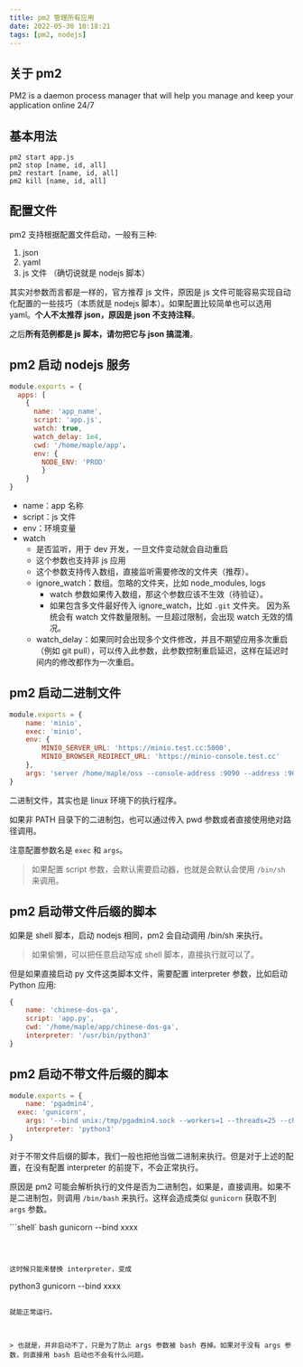 ```yaml
---
title: pm2 管理所有应用
date: 2022-05-30 10:18:21
tags: [pm2, nodejs]
---
```




## 关于 pm2

PM2 is a daemon process manager that will help you manage and keep your application online 24/7



## 基本用法

```shell
pm2 start app.js
pm2 stop [name, id, all]
pm2 restart [name, id, all]
pm2 kill [name, id, all]
```



## 配置文件

pm2  支持根据配置文件启动，一般有三种:

1. json
2. yaml
3. js 文件 （确切说就是 nodejs 脚本）



其实对参数而言都是一样的，官方推荐 js 文件，原因是 js 文件可能容易实现自动化配置的一些技巧（本质就是 nodejs 脚本）。如果配置比较简单也可以选用 yaml。**个人不太推荐 json，原因是 json 不支持注释**。

之后**所有范例都是 js 脚本，请勿把它与 json 搞混淆**。



## pm2 启动 nodejs 服务

```javascript
module.exports = {
  apps: [
    {
      name: 'app_name',
      script: 'app.js',
      watch: true,
      watch_delay: 1e4,
      cwd: '/home/maple/app'，
      env: {
      	NODE_ENV: 'PROD'
    	}
    }
}
```



- name：app 名称
- script：js 文件
- env：环境变量
- watch
  - 是否监听，用于 dev 开发，一旦文件变动就会自动重启
  - 这个参数也支持非 js 应用
  - 这个参数支持传入数组，直接监听需要修改的文件夹（推荐）。
  - ignore_watch：数组。忽略的文件夹，比如 node_modules, logs
    - watch 参数如果传入数组，那这个参数应该不生效（待验证）。
    - 如果包含多文件最好传入 ignore_watch，比如 `.git` 文件夹。 因为系统会有 watch 文件数量限制。一旦超过限制，会出现 watch 无效的情况。
  - watch_delay：如果同时会出现多个文件修改，并且不期望应用多次重启（例如 git pull），可以传入此参数，此参数控制重启延迟，这样在延迟时间内的修改都作为一次重启。

## pm2 启动二进制文件

```javascript
module.exports = {
	name: 'minio',
	exec: 'minio',
	env: {
		MINIO_SERVER_URL: 'https://minio.test.cc:5000',
		MINIO_BROWSER_REDIRECT_URL: 'https://minio-console.test.cc'
	},
	args: 'server /home/maple/oss --console-address :9090 --address :9000'
}
```



二进制文件，其实也是 linux 环境下的执行程序。

如果非 PATH 目录下的二进制包，也可以通过传入 pwd 参数或者直接使用绝对路径调用。

注意配置参数名是 `exec` 和 `args`。

> 如果配置 script 参数，会默认需要启动器，也就是会默认会使用 `/bin/sh` 来调用。



## pm2 启动带文件后缀的脚本

如果是 shell 脚本，启动 nodejs 相同，pm2 会自动调用 /bin/sh 来执行。

> 如果偷懒，可以把任意启动写成 shell 脚本，直接执行就可以了。



但是如果直接启动 py 文件这类脚本文件，需要配置 interpreter 参数，比如启动 Python 应用:

```javascript
{
	name: 'chinese-dos-ga',
	script: 'app.py',
	cwd: '/home/maple/app/chinese-dos-ga',
	interpreter: '/usr/bin/python3'
}
```



## pm2 启动不带文件后缀的脚本

```javascript
module.exports = {
	name: 'pgadmin4',
  exec: 'gunicorn',
	args: '--bind unix:/tmp/pgadmin4.sock --workers=1 --threads=25 --chdir /home/maple/.local/lib/python3.8/site-packages/pgadmin4 pgAdmin4:app',
	interpreter: 'python3'
}
```



对于不带文件后缀的脚本，我们一般也把他当做二进制来执行。但是对于上述的配置，在没有配置 interpreter 的前提下，不会正常执行。



原因是 pm2 可能会解析执行的文件是否为二进制包，如果是，直接调用。如果不是二进制包，则调用 `/bin/bash` 来执行。这样会造成类似 `gunicorn` 获取不到 `args` 参数。

```shell`
bash gunicorn --bind xxxx
```



这时候只能来替换 interpreter，变成

```
python3 gunicorn --bind xxxx
```

就能正常运行。



> 也就是，并非启动不了，只是为了防止 args 参数被 bash 吞掉。如果对于没有 args 参数，则直接用 bash 启动也不会有什么问题。